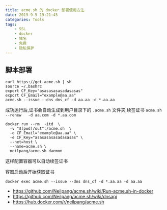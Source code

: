 ```yaml
---
title: acme.sh 的 docker 部署使用方法
date: 2019-9-5 19:21:45
categories: Tools
tags:
    - SSL
    - docker
    - 域名
    - 免费
    - 隐私保护
---
```


## 脚本部署

```
curl https://get.acme.sh | sh
source ~/.bashrc
export CF_Key="asasasasasadasasas"
export CF_Email="example@aa.aa"
acme.sh --issue --dns dns_cf -d aa.aa -d *.aa.aa
```
成功运行后,证书会自动生成到用户目录下的 ``.acme.sh`` 文件夹,续签证书 ``acme.sh  --renew   -d aa.com -d *.aa.com``

```
docker run --rm  -itd  \
  -v "$(pwd)/out":/acme.sh  \
  -e CF_Email="example@aa.aa" \
  -e CF_Key="asasasasasadasasas" \
  --net=host \
  --name=acme.sh \
  neilpang/acme.sh daemon
```

这样配置容器可以自动续签证书

容器启动后开始获取证书

```
docker exec acme.sh --issue --dns dns_cf -d *.aa.aa -d aa.aa
```

- https://github.com/Neilpang/acme.sh/wiki/Run-acme.sh-in-docker
- https://github.com/Neilpang/acme.sh/wiki/dnsapi
- https://hub.docker.com/r/neilpang/acme.sh